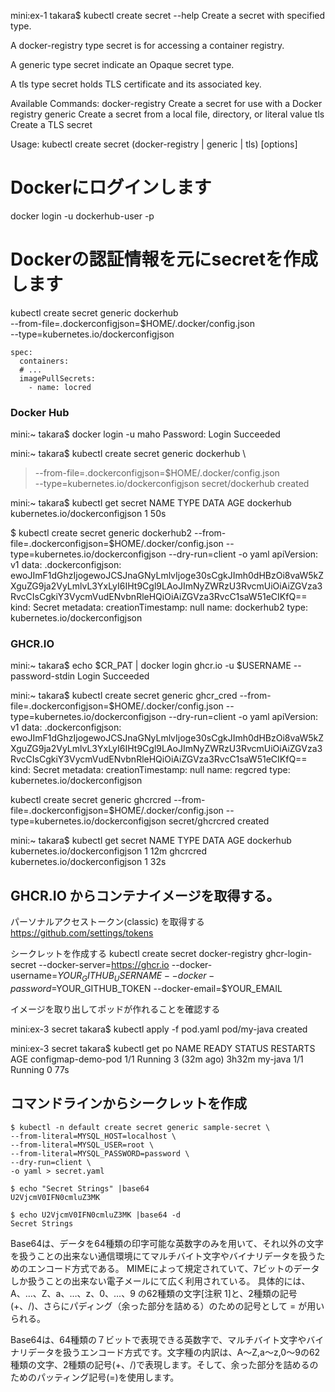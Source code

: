 mini:ex-1 takara$ kubectl create secret --help
Create a secret with specified type.

 A docker-registry type secret is for accessing a container registry.

 A generic type secret indicate an Opaque secret type.

 A tls type secret holds TLS certificate and its associated key.

Available Commands:
  docker-registry   Create a secret for use with a Docker registry
  generic           Create a secret from a local file, directory, or literal value
  tls               Create a TLS secret

Usage:
  kubectl create secret (docker-registry | generic | tls) [options]



# Dockerにログインします
docker login -u dockerhub-user -p <token>

# Dockerの認証情報を元にsecretを作成します
kubectl create secret generic dockerhub \
  --from-file=.dockerconfigjson=$HOME/.docker/config.json \
  --type=kubernetes.io/dockerconfigjson



    spec:
      containers:
      # ...
      imagePullSecrets:
        - name: locred





### Docker Hub
mini:~ takara$ docker login -u maho
Password: 
Login Succeeded

mini:~ takara$ kubectl create secret generic dockerhub \
>   --from-file=.dockerconfigjson=$HOME/.docker/config.json \
>   --type=kubernetes.io/dockerconfigjson
secret/dockerhub created

mini:~ takara$ kubectl get secret
NAME        TYPE                             DATA   AGE
dockerhub   kubernetes.io/dockerconfigjson   1      50s




$ kubectl create secret generic dockerhub2 --from-file=.dockerconfigjson=$HOME/.docker/config.json --type=kubernetes.io/dockerconfigjson --dry-run=client -o yaml
apiVersion: v1
data:
  .dockerconfigjson: ewoJImF1dGhzIjogewoJCSJnaGNyLmlvIjoge30sCgkJImh0dHBzOi8vaW5kZXguZG9ja2VyLmlvL3YxLyI6IHt9Cgl9LAoJImNyZWRzU3RvcmUiOiAiZGVza3RvcCIsCgkiY3VycmVudENvbnRleHQiOiAiZGVza3RvcC1saW51eCIKfQ==
kind: Secret
metadata:
  creationTimestamp: null
  name: dockerhub2
type: kubernetes.io/dockerconfigjson


### GHCR.IO

mini:~ takara$ echo $CR_PAT | docker login ghcr.io -u $USERNAME --password-stdin
Login Succeeded

mini:~ takara$ kubectl create secret generic ghcr_cred     --from-file=.dockerconfigjson=$HOME/.docker/config.json     --type=kubernetes.io/dockerconfigjson --dry-run=client -o yaml
apiVersion: v1
data:
  .dockerconfigjson: ewoJImF1dGhzIjogewoJCSJnaGNyLmlvIjoge30sCgkJImh0dHBzOi8vaW5kZXguZG9ja2VyLmlvL3YxLyI6IHt9Cgl9LAoJImNyZWRzU3RvcmUiOiAiZGVza3RvcCIsCgkiY3VycmVudENvbnRleHQiOiAiZGVza3RvcC1saW51eCIKfQ==
kind: Secret
metadata:
  creationTimestamp: null
  name: regcred
type: kubernetes.io/dockerconfigjson


kubectl create secret generic ghcrcred --from-file=.dockerconfigjson=$HOME/.docker/config.json --type=kubernetes.io/dockerconfigjson
secret/ghcrcred created

mini:~ takara$ kubectl get secret
NAME        TYPE                             DATA   AGE
dockerhub   kubernetes.io/dockerconfigjson   1      12m
ghcrcred    kubernetes.io/dockerconfigjson   1      32s


## GHCR.IO からコンテナイメージを取得する。

パーソナルアクセストークン(classic) を取得する
https://github.com/settings/tokens


シークレットを作成する
kubectl create secret docker-registry ghcr-login-secret --docker-server=https://ghcr.io --docker-username=$YOUR_GITHUB_USERNAME --docker-password=$YOUR_GITHUB_TOKEN --docker-email=$YOUR_EMAIL


イメージを取り出してポッドが作れることを確認する


mini:ex-3 secret takara$ kubectl apply -f pod.yaml 
pod/my-java created

mini:ex-3 secret takara$ kubectl get po
NAME                 READY   STATUS    RESTARTS      AGE
configmap-demo-pod   1/1     Running   3 (32m ago)   3h32m
my-java              1/1     Running   0             77s


## コマンドラインからシークレットを作成

~~~
$ kubectl -n default create secret generic sample-secret \
--from-literal=MYSQL_HOST=localhost \
--from-literal=MYSQL_USER=root \
--from-literal=MYSQL_PASSWORD=password \
--dry-run=client \
-o yaml > secret.yaml
~~~




~~~
$ echo "Secret Strings" |base64
U2VjcmV0IFN0cmluZ3MK

$ echo U2VjcmV0IFN0cmluZ3MK |base64 -d
Secret Strings
~~~


Base64は、データを64種類の印字可能な英数字のみを用いて、それ以外の文字を扱うことの出来ない通信環境にてマルチバイト文字やバイナリデータを扱うためのエンコード方式である。
MIMEによって規定されていて、7ビットのデータしか扱うことの出来ない電子メールにて広く利用されている。
具体的には、A、…、Z、a、…、z、0、…、9 の62種類の文字[注釈 1]と、2種類の記号 (+、/)、さらにパディング（余った部分を詰める）のための記号として = が用いられる。

Base64は、64種類の７ビットで表現できる英数字で、マルチバイト文字やバイナリデータを扱うエンコード方式です。文字種の内訳は、A〜Z,a〜z,0〜9の62種類の文字、2種類の記号(+、/)で表現します。そして、余った部分を詰めるのためのパッティング記号(=)を使用します。
